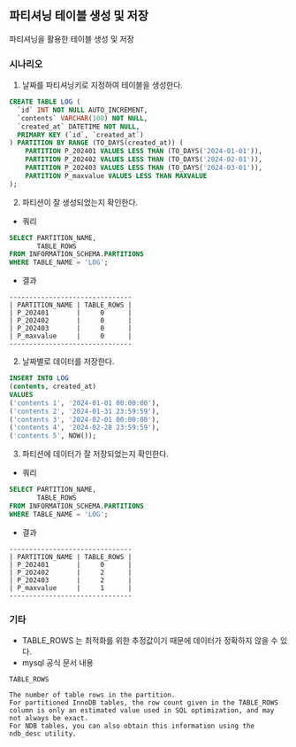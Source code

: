 ## 파티셔닝 테이블 생성 및 저장

파티셔닝을 활용한 테이블 생성 및 저장

### 시나리오

1. 날짜를 파티셔닝키로 지정하여 테이블을 생성한다.
```sql
CREATE TABLE LOG (
  `id` INT NOT NULL AUTO_INCREMENT,
  `contents` VARCHAR(100) NOT NULL,
  `created_at` DATETIME NOT NULL,
  PRIMARY KEY (`id`, `created_at`)
) PARTITION BY RANGE (TO_DAYS(created_at)) (
	PARTITION P_202401 VALUES LESS THAN (TO_DAYS('2024-01-01')),
	PARTITION P_202402 VALUES LESS THAN (TO_DAYS('2024-02-01')),
	PARTITION P_202403 VALUES LESS THAN (TO_DAYS('2024-03-01')),
	PARTITION P_maxvalue VALUES LESS THAN MAXVALUE
);
```

2. 파티션이 잘 생성되었는지 확인한다.
- 쿼리
```sql
SELECT PARTITION_NAME,
       TABLE_ROWS
FROM INFORMATION_SCHEMA.PARTITIONS
WHERE TABLE_NAME = 'LOG';
```
- 결과
```text
-------------------------------
| PARTITION_NAME | TABLE_ROWS |
| P_202401       |     0      |
| P_202402       |     0      |
| P_202403       |     0      |
| P_maxvalue     |     0      |
-------------------------------
```

2. 날짜별로 데이터를 저장한다.

```sql
INSERT INTO LOG
(contents, created_at)
VALUES
('contents 1', '2024-01-01 00:00:00'),
('contents 2', '2024-01-31 23:59:59'),
('contents 3', '2024-02-01 00:00:00'),
('contents 4', '2024-02-28 23:59:59'),
('contents 5', NOW());
```

3. 파티션에 데이터가 잘 저장되었는지 확인한다.
- 쿼리
```sql
SELECT PARTITION_NAME,
       TABLE_ROWS
FROM INFORMATION_SCHEMA.PARTITIONS
WHERE TABLE_NAME = 'LOG';
```
- 결과
```text
-------------------------------
| PARTITION_NAME | TABLE_ROWS |
| P_202401       |     0      |
| P_202402       |     2      |
| P_202403       |     2      |
| P_maxvalue     |     1      |
-------------------------------
```

### 기타
- TABLE_ROWS 는 최적화를 위한 추정값이기 때문에 데이터가 정확하지 않을 수 있다.
- mysql 공식 문서 내용
```text
TABLE_ROWS

The number of table rows in the partition.
For partitioned InnoDB tables, the row count given in the TABLE_ROWS column is only an estimated value used in SQL optimization, and may not always be exact.
For NDB tables, you can also obtain this information using the ndb_desc utility.
```
